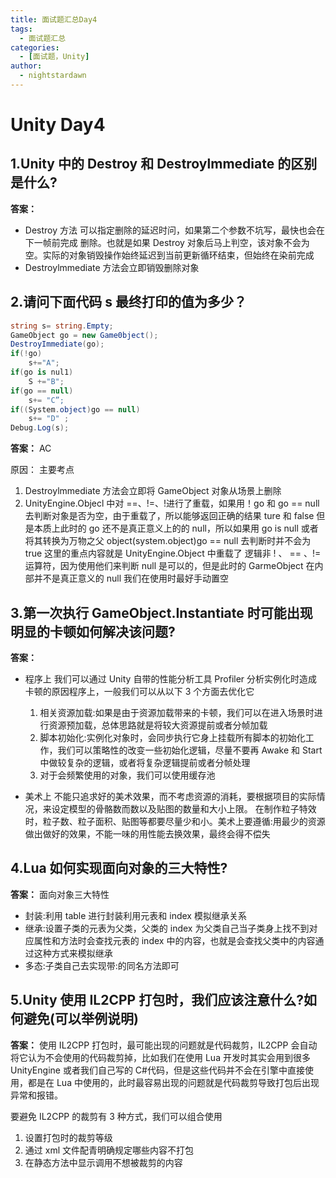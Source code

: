 ```yaml
---
title: 面试题汇总Day4
tags:
  - 面试题汇总
categories:
  - [面试题，Unity]
author:
  - nightstardawn
---
```


# Unity Day4

## 1.Unity 中的 Destroy 和 Destroylmmediate 的区别是什么?

**答案：**

- Destroy 方法
  可以指定删除的延迟时问，如果第二个参数不坑写，最快也会在下一帧前完成 删除。也就是如果 Destroy 对象后马上判空，该对象不会为空。实际的对象销毁操作始终延迟到当前更新循环结束，但始终在染前完成
- Destroylmmediate 方法会立即销毁删除对象

## 2.请问下面代码 s 最终打印的值为多少？

```cs
string s= string.Empty;
GameObject go = new Game0bject();
DestroyImmediate(go);
if(!go)
    s+="A";
if(go is nul1)
    S +="B";
if(go == null)
    s+= "C”;
if((System.object)go == null)
    s+= "D" ;
Debug.Log(s);
```

**答案：**
AC

原因：
主要考点

1. Destroylmmediate 方法会立即将 GameObject 对象从场景上删除
2. UnityEngine.Objecl 中对 ==、!=、!进行了重载，如果用！go 和 go == null 去判断对象是否为空，由于重载了，所以能够返回正确的结果 ture 和 false
   但是本质上此时的 go 还不是真正意义上的的 null，所以如果用 go is null 或者 将其转换为万物之父 object(system.object)go == null 去判断时并不会为 true
   这里的重点内容就是 UnityEngine.Object 中重载了 逻辑非 ! 、 == 、!= 运算符，因为使用他们来判断 null 是可以的，但是此时的 GarmeObject 在内部并不是真正意义的 null 我们在使用时最好手动置空

## 3.第一次执行 GameObject.Instantiate 时可能出现明显的卡顿如何解决该问题?

**答案：**

- 程序上
  我们可以通过 Unity 自带的性能分析工具 Profiler 分析实例化时造成卡顿的原因程序上，一般我们可以从以下 3 个方面去优化它

  1. 相关资源加载:如果是由于资源加载带来的卡顿，我们可以在进入场景时进行资源预加载，总体思路就是将较大资源提前或者分帧加载
  2. 脚本初始化:实例化对象时，会同步执行它身上挂载所有脚本的初始化工作，我们可以策略性的改变一些初始化逻辑，尽量不要再 Awake 和 Start 中做较复杂的逻辑，或者将复杂逻辑提前或者分帧处理
  3. 对于会频繁使用的对象，我们可以使用缓存池

- 美术上
  不能只追求好的美术效果，而不考虑资源的消耗，要根据项目的实际情况，来设定模型的骨骼数而数以及贴图的数量和大小上限。
  在制作粒子特效时，粒子数、粒子面积、贴图等都要尽量少和小。美术上要遵循:用最少的资源做出做好的效果，不能一味的用性能去换效果，最终会得不偿失

## 4.Lua 如何实现面向对象的三大特性?

**答案：**
面向对象三大特性

- 封装:利用 table 进行封装利用元表和 index 模拟继承关系
- 继承:设置子类的元表为父类，父类的 index 为父类自己当子类身上找不到对应属性和方法时会查找元表的 index 中的内容，也就是会查找父类中的内容通过这种方式来模拟继承
- 多态:子类自己去实现带:的同名方法即可

## 5.Unity 使用 IL2CPP 打包时，我们应该注意什么?如何避免(可以举例说明)

**答案：**
使用 IL2CPP 打包时，最可能出现的问题就是代码裁剪，IL2CPP 会自动将它认为不会使用的代码裁剪掉，比如我们在使用 Lua 开发时其实会用到很多 UnityEngine 或者我们自己写的 C#代码，但是这些代码并不会在引擎中直接使用，都是在 Lua 中使用的，此时最容易出现的问题就是代码裁剪导致打包后出现异常和报错。

要避免 IL2CPP 的裁剪有 3 种方式，我们可以组合使用

1. 设置打包时的裁剪等级
2. 通过 xml 文件配青明确规定哪些内容不打包
3. 在静态方法中显示调用不想被裁剪的内容
